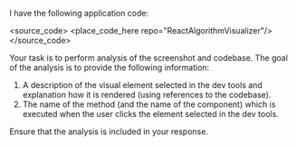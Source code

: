 I have the following application code:

<source_code>
<place_code_here repo="ReactAlgorithmVisualizer"/>
</source_code>

Your task is to perform analysis of the screenshot and codebase. The goal of the analysis is to provide the following information:
1) A description of the visual element selected in the dev tools and explanation how it is rendered (using references to the codebase).
2) The name of the method (and the name of the component) which is executed when the user clicks the element selected in the dev tools.

Ensure that the analysis is included in your response.
